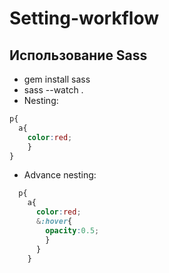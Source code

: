 # Setting-workflow
## Использование Sass
* gem install sass
* sass --watch .
* Nesting:
```CSS
p{
  a{
    color:red;
    }
}
```
* Advance nesting: 
```CSS
  p{
    a{
      color:red;
      &:hover{
        opacity:0.5;
        }
      }
    }
```
